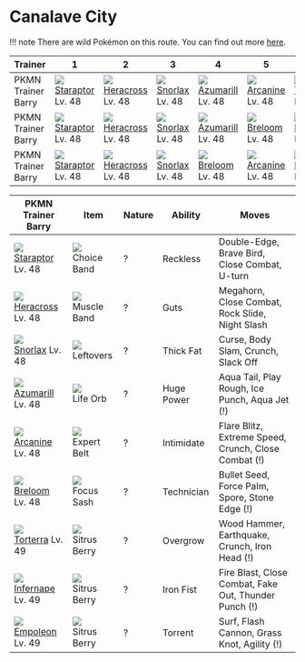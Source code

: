 # Canalave City

!!! note
    There are wild Pokémon on this route. You can find out more [here](/wild_pokemon/canalave_city/).


Trainer            | 1                                   | 2                                   | 3                                   | 4                                   | 5                                   | 6                                   
---                | ---                                 | ---                                 | ---                                 | ---                                 | ---                                 | ---                                 
PKMN Trainer Barry | ![][398]<br> [Staraptor]<br> Lv. 48 | ![][214]<br> [Heracross]<br> Lv. 48 | ![][143]<br> [Snorlax]<br> Lv. 48   | ![][184]<br> [Azumarill]<br> Lv. 48 | ![][059]<br> [Arcanine]<br> Lv. 48  | ![][389]<br> [Torterra]<br> Lv. 49  
PKMN Trainer Barry | ![][398]<br> [Staraptor]<br> Lv. 48 | ![][214]<br> [Heracross]<br> Lv. 48 | ![][143]<br> [Snorlax]<br> Lv. 48   | ![][184]<br> [Azumarill]<br> Lv. 48 | ![][286]<br> [Breloom]<br> Lv. 48   | ![][392]<br> [Infernape]<br> Lv. 49 
PKMN Trainer Barry | ![][398]<br> [Staraptor]<br> Lv. 48 | ![][214]<br> [Heracross]<br> Lv. 48 | ![][143]<br> [Snorlax]<br> Lv. 48   | ![][286]<br> [Breloom]<br> Lv. 48   | ![][059]<br> [Arcanine]<br> Lv. 48  | ![][395]<br> [Empoleon]<br> Lv. 49  

PKMN Trainer Barry | Item         | Nature  | Ability       | Moves
---                | ---          | ---     | ---           | ---
![][398]<br> [Staraptor] Lv. 48       | ![][choice-band]<br> Choice Band        | ?        | Reckless            | Double-Edge, Brave Bird, Close Combat, U-turn
![][214]<br> [Heracross] Lv. 48       | ![][muscle-band]<br> Muscle Band        | ?        | Guts                | Megahorn, Close Combat, Rock Slide, Night Slash
![][143]<br> [Snorlax] Lv. 48         | ![][leftovers]<br> Leftovers            | ?        | Thick Fat           | Curse, Body Slam, Crunch, Slack Off
![][184]<br> [Azumarill] Lv. 48       | ![][life-orb]<br> Life Orb              | ?        | Huge Power          | Aqua Tail, Play Rough, Ice Punch, Aqua Jet          (!)
![][059]<br> [Arcanine] Lv. 48        | ![][expert-belt]<br> Expert Belt        | ?        | Intimidate          | Flare Blitz, Extreme Speed, Crunch, Close Combat    (!)
![][286]<br> [Breloom] Lv. 48         | ![][focus-sash]<br> Focus Sash          | ?        | Technician          | Bullet Seed, Force Palm, Spore, Stone Edge          (!)
![][389]<br> [Torterra] Lv. 49        | ![][sitrus-berry]<br> Sitrus Berry      | ?        | Overgrow            | Wood Hammer, Earthquake, Crunch, Iron Head          (!)
![][392]<br> [Infernape] Lv. 49       | ![][sitrus-berry]<br> Sitrus Berry      | ?        | Iron Fist           | Fire Blast, Close Combat, Fake Out, Thunder Punch   (!)
![][395]<br> [Empoleon] Lv. 49        | ![][sitrus-berry]<br> Sitrus Berry      | ?        | Torrent             | Surf, Flash Cannon, Grass Knot, Agility             (!)


[Arcanine]: /pokemon_changes/059/
[Snorlax]: /pokemon_changes/143/
[Azumarill]: /pokemon_changes/184/
[Heracross]: /pokemon_changes/214/
[Breloom]: /pokemon_changes/286/
[Torterra]: /pokemon_changes/389/
[Infernape]: /pokemon_changes/392/
[Empoleon]: /pokemon_changes/395/
[Staraptor]: /pokemon_changes/398/
[choice-band]: /img/items/choice-band.png
[expert-belt]: /img/items/expert-belt.png
[focus-sash]: /img/items/focus-sash.png
[leftovers]: /img/items/leftovers.png
[life-orb]: /img/items/life-orb.png
[muscle-band]: /img/items/muscle-band.png
[sitrus-berry]: /img/items/sitrus-berry.png
[059]: /img/pokemon/059.png
[143]: /img/pokemon/143.png
[184]: /img/pokemon/184.png
[214]: /img/pokemon/214.png
[286]: /img/pokemon/286.png
[389]: /img/pokemon/389.png
[392]: /img/pokemon/392.png
[395]: /img/pokemon/395.png
[398]: /img/pokemon/398.png
